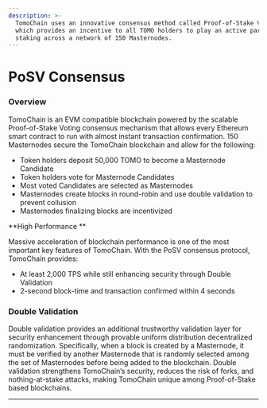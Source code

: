 ```yaml
---
description: >-
  TomoChain uses an innovative consensus method called Proof-of-Stake Voting
  which provides an incentive to all TOMO holders to play an active part in
  staking across a network of 150 Masternodes.
---
```


# PoSV Consensus

### Overview

TomoChain is an EVM compatible blockchain powered by the scalable Proof-of-Stake Voting consensus mechanism that allows every Ethereum smart contract to run with almost instant transaction confirmation. 150 Masternodes secure the TomoChain blockchain and allow for the following:

* Token holders deposit 50,000 TOMO to become a Masternode Candidate
* Token holders vote for Masternode Candidates
* Most voted Candidates are selected as Masternodes
* Masternodes create blocks in round-robin and use double validation to prevent collusion
* Masternodes finalizing blocks are incentivized

**High Performance **

Massive acceleration of blockchain performance is one of the most important key features of TomoChain. With the PoSV consensus protocol, TomoChain provides:

* At least 2,000 TPS while still enhancing security through Double Validation
* 2-second block-time and transaction confirmed within 4 seconds

### Double Validation

Double validation provides an additional trustworthy validation layer for security enhancement through provable uniform distribution decentralized randomization. Specifically, when a block is created by a Masternode, it must be verified by another Masternode that is randomly selected among the set of Masternodes before being added to the blockchain. Double validation strengthens TomoChain’s security, reduces the risk of forks, and nothing-at-stake attacks, making TomoChain unique among Proof-of-Stake based blockchains.

****
